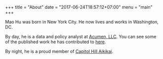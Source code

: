 +++
title = "About"
date = "2017-06-24T18:57:12+07:00"
menu = "main"
+++

Mao Hu was born in New York City. He now lives and works in Washington, DC.

By day, he is a data and policy analyst at [Acumen, LLC](https://www.acumenllc.com). You can see some of the published work he has contributed to [here](/work/).

By night, he is a proud member of [Capitol Hill Aikikai](www.capitolhillaikikai.org).
